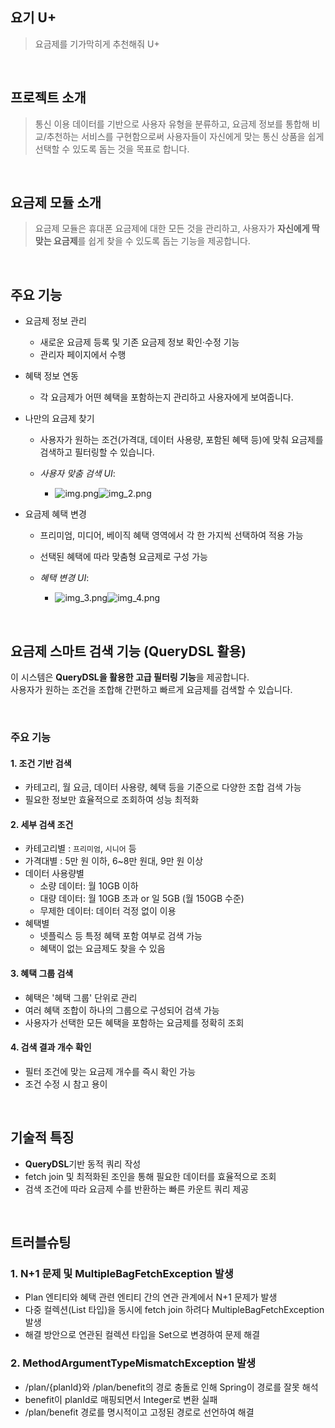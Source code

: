 ## 요기 U+
> 요금제를 기가막히게 추천해줘 U+

<br />

## 프로젝트 소개
> 통신 이용 데이터를 기반으로 사용자 유형을 분류하고, 요금제 정보를 통합해 비교/추천하는 서비스를 구현함으로써 사용자들이 자신에게 맞는 통신 상품을 쉽게 선택할 수 있도록 돕는 것을 목표로 합니다.

<br />

## 요금제 모듈 소개
> 요금제 모듈은 휴대폰 요금제에 대한 모든 것을 관리하고, 사용자가 **자신에게 딱 맞는 요금제**를 쉽게 찾을 수 있도록 돕는 기능을 제공합니다.

<br />

## 주요 기능

- 요금제 정보 관리
    - 새로운 요금제 등록 및 기존 요금제 정보 확인·수정 기능
    - 관리자 페이지에서 수행

- 혜택 정보 연동
    - 각 요금제가 어떤 혜택을 포함하는지 관리하고 사용자에게 보여줍니다.

- 나만의 요금제 찾기
    - 사용자가 원하는 조건(가격대, 데이터 사용량, 포함된 혜택 등)에 맞춰 요금제를 검색하고 필터링할 수 있습니다.

    - *사용자 맞춤 검색 UI*:
        - ![img.png](img/img.png)![img_2.png](img/img_2.png)

- 요금제 혜택 변경
    - 프리미엄, 미디어, 베이직 혜택 영역에서 각 한 가지씩 선택하여 적용 가능
    - 선택된 혜택에 따라 맞춤형 요금제로 구성 가능

    - *혜택 변경 UI*:
        - ![img_3.png](img/img_3.png)![img_4.png](img/img_4.png)

<br />

## 요금제 스마트 검색 기능 (QueryDSL 활용)

이 시스템은 **QueryDSL을 활용한 고급 필터링 기능**을 제공합니다.  
사용자가 원하는 조건을 조합해 간편하고 빠르게 요금제를 검색할 수 있습니다.

<br />

### 주요 기능

#### 1. 조건 기반 검색

- 카테고리, 월 요금, 데이터 사용량, 혜택 등을 기준으로 다양한 조합 검색 가능
- 필요한 정보만 효율적으로 조회하여 성능 최적화


#### 2. 세부 검색 조건

- 카테고리별 : `프리미엄`, `시니어` 등
- 가격대별 : 5만 원 이하, 6~8만 원대, 9만 원 이상
- 데이터 사용량별
  - 소량 데이터: 월 10GB 이하
  - 대량 데이터: 월 10GB 초과 or 일 5GB (월 150GB 수준)
  - 무제한 데이터: 데이터 걱정 없이 이용
- 혜택별
  - 넷플릭스 등 특정 혜택 포함 여부로 검색 가능
  - 혜택이 없는 요금제도 찾을 수 있음


#### 3. 혜택 그룹 검색

- 혜택은 '혜택 그룹' 단위로 관리
- 여러 혜택 조합이 하나의 그룹으로 구성되어 검색 가능
- 사용자가 선택한 모든 혜택을 포함하는 요금제를 정확히 조회


#### 4. 검색 결과 개수 확인

- 필터 조건에 맞는 요금제 개수를 즉시 확인 가능
- 조건 수정 시 참고 용이

<br />

## 기술적 특징

- **QueryDSL**기반 동적 쿼리 작성
- fetch join 및 최적화된 조인을 통해 필요한 데이터를 효율적으로 조회
- 검색 조건에 따라 요금제 수를 반환하는 빠른 카운트 쿼리 제공


<br />

## 트러블슈팅


### 1. N+1 문제 및 MultipleBagFetchException 발생
- Plan 엔티티와 혜택 관련 엔티티 간의 연관 관계에서 N+1 문제가 발생
- 다중 컬렉션(List 타입)을 동시에 fetch join 하려다 MultipleBagFetchException 발생
- 해결 방안으로 연관된 컬렉션 타입을 Set으로 변경하여 문제 해결


### 2. MethodArgumentTypeMismatchException 발생
- /plan/{planId}와 /plan/benefit의 경로 충돌로 인해 Spring이 경로를 잘못 해석
- benefit이 planId로 매핑되면서 Integer로 변환 실패
- /plan/benefit 경로를 명시적이고 고정된 경로로 선언하여 해결
